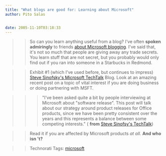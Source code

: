 ```yaml
---
title: "What blogs are good for: Learning about Microsoft"
author: Pito Salas


date: 2005-11-10T03:18:33
---
```



>>

>> So can you learn anything useful from a blog? I've often **spoken
admiringly** to friends [about Microsoft
blogging](<http://scobleizer.wordpress.com/>). I've said that, it's not so
much that people are giving away any trade secrets. You learn stuff that are
not secret, but you probably would only find out if you ran into someone in a
Starbucks in Redmond.

>>

>> Exhibit #1 (which I've used before, but continues to impress) [Steve
Sinofsky's Microsoft TechTalk](<http://blogs.msdn.com/techtalk/default.aspx>)
Blog. Look at an amazing recent post on a topic of vital interest if you are
doing business or doing partnering with MSFT.

>>

>>> "I've been asked quite a bit by people interviewing at Microsoft about
"software release". This post will talk about our strategy around product
releases for Office products, since we have been pretty consistent over the
years and this represents a balance between some competing interests." (
**from** [Steve Sinofsy's
TechTalk](<http://blogs.msdn.com/techtalk/archive/2005/11/03/488850.aspx>))

>>

>> Read it if you are affected by Microsoft products _at all._ **And who isn
't?**

>>

>> Technorati Tags: [microsoft](<http://www.technorati.com/tag/microsoft>)


